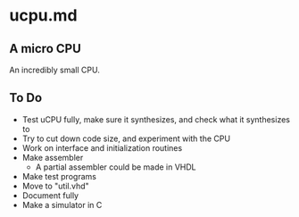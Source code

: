 # ucpu.md
## A micro CPU

An incredibly small CPU.

## To Do

* Test uCPU fully, make sure it synthesizes, and check what it synthesizes to
* Try to cut down code size, and experiment with the CPU
* Work on interface and initialization routines
* Make assembler
	- A partial assembler could be made in VHDL
* Make test programs
* Move to "util.vhd"
* Document fully
* Make a simulator in C


